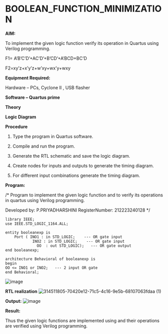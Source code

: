 # BOOLEAN_FUNCTION_MINIMIZATION

**AIM:**

To implement the given logic function verify its operation in Quartus using Verilog programming.

F1= A’B’C’D’+AC’D’+B’CD’+A’BCD+BC’D 

F2=xy’z+x’y’z+w’xy+wx’y+wxy

**Equipment Required:**

Hardware – PCs, Cyclone II , USB flasher

**Software – Quartus prime**

**Theory**

**Logic Diagram**

**Procedure**

1.	Type the program in Quartus software.

2.	Compile and run the program.

3.	Generate the RTL schematic and save the logic diagram.

4.	Create nodes for inputs and outputs to generate the timing diagram.

5.	For different input combinations generate the timing diagram.


**Program:**

/* Program to implement the given logic function and to verify its operations in quartus using Verilog programming. 

Developed by: P.PRIYADHARSHINI RegisterNumber: 212223240128
*/
```
library IEEE;
use IEEE.STD_LOGIC_1164.ALL;

entity booleanexp is 
    Port ( INO1 : in STD_LOGIC;    --- OR gate input
	        INO2 : in STD_LOGIC;    --- OR gate input
			  OO  : out STD_LOGIC);   --- OR gate output
end booleanexp;

architecture Behavioral of booleanexp is 
begin
OO <= INO1 or INO2;   --- 2 input OR gate
end Behavioral;
```
![image](https://github.com/priyadharshini210/BOOLEAN_FUNCTION_MINIMIZATION/assets/148514638/a92d279a-b25a-48d2-82b4-6f2b95599e0d)

**RTL realization**
![314511805-70420e12-71c5-4c16-9e5b-68107063fdaa (1)](https://github.com/priyadharshini210/BOOLEAN_FUNCTION_MINIMIZATION/assets/148514638/a04dfaa6-e78c-4dbc-a394-b11cec55df29)

**Output:**
![image](https://github.com/priyadharshini210/BOOLEAN_FUNCTION_MINIMIZATION/assets/148514638/1810f925-3f4d-442f-a736-fb57b9cdee62)

**Result:**

Thus the given logic functions are implemented using and their operations are verified using Verilog programming.

